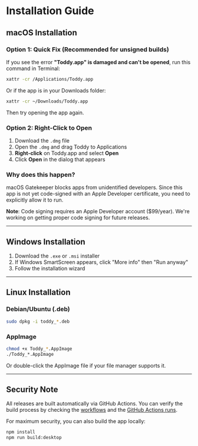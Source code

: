 # Installation Guide

## macOS Installation

### Option 1: Quick Fix (Recommended for unsigned builds)

If you see the error **"Toddy.app" is damaged and can't be opened**, run this command in Terminal:

```bash
xattr -cr /Applications/Toddy.app
```

Or if the app is in your Downloads folder:

```bash
xattr -cr ~/Downloads/Toddy.app
```

Then try opening the app again.

### Option 2: Right-Click to Open

1. Download the `.dmg` file
2. Open the `.dmg` and drag Toddy to Applications
3. **Right-click** on Toddy.app and select **Open**
4. Click **Open** in the dialog that appears

### Why does this happen?

macOS Gatekeeper blocks apps from unidentified developers. Since this app is not yet code-signed with an Apple Developer certificate, you need to explicitly allow it to run.

**Note**: Code signing requires an Apple Developer account ($99/year). We're working on getting proper code signing for future releases.

---

## Windows Installation

1. Download the `.exe` or `.msi` installer
2. If Windows SmartScreen appears, click "More info" then "Run anyway"
3. Follow the installation wizard

---

## Linux Installation

### Debian/Ubuntu (.deb)

```bash
sudo dpkg -i toddy_*.deb
```

### AppImage

```bash
chmod +x Toddy_*.AppImage
./Toddy_*.AppImage
```

Or double-click the AppImage file if your file manager supports it.

---

## Security Note

All releases are built automatically via GitHub Actions. You can verify the build process by checking the [workflows](.github/workflows/release-desktop.yml) and the [GitHub Actions runs](https://github.com/Creative-koda-lab/toddy/actions).

For maximum security, you can also build the app locally:

```bash
npm install
npm run build:desktop
```
